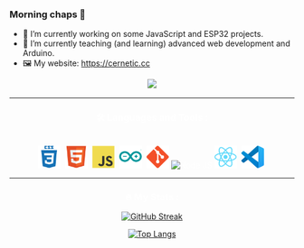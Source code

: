 ### Morning chaps 🍷
- 🔭 I’m currently working on some JavaScript and ESP32 projects.
- 🌱 I’m currently teaching (and learning) advanced web development and Arduino.
- 🖼 My website: https://cernetic.cc
<div align="center">
<a href="https://www.youtube.com/@JakaCernetic" style="color: #fff; text-decoration: none;" target="_blank"><img src="https://img.shields.io/badge/YouTube-red.svg?style=for-the-badge&logo=Youtube&logoColor=white">
</div>
  
---

<div align="center">
  
### 🛠 Languages and Tools :

<br>
  <div>
    <img src="https://github.com/devicons/devicon/blob/master/icons/css3/css3-plain-wordmark.svg"  title="CSS3" alt="CSS" width="40" height="40"/>&nbsp;
    <img src="https://github.com/devicons/devicon/blob/master/icons/html5/html5-original.svg" title="HTML5" alt="HTML" width="40" height="40"/>&nbsp;
    <img src="https://github.com/devicons/devicon/blob/master/icons/javascript/javascript-original.svg" title="JavaScript" alt="JavaScript" width="40" height="40"/>&nbsp;
    <img src="https://github.com/devicons/devicon/blob/master/icons/arduino/arduino-original.svg" title="Arduino" alt="HTML" width="40" height="40"/>&nbsp;
    <img src="https://raw.githubusercontent.com/devicons/devicon/1119b9f84c0290e0f0b38982099a2bd027a48bf1/icons/git/git-original.svg" title="Git" width="40" height="40">
    <img src="https://seeklogo.com/images/N/node-js-logo-F4F55CD2D0-seeklogo.com.png" title="Node JS" height="40">
    <img src="https://github.com/devicons/devicon/blob/master/icons/react/react-original.svg" title="React JS" alt="React" width="40" height="40"/>&nbsp;
    <img src="https://github.com/devicons/devicon/blob/master/icons/vscode/vscode-original.svg" title="Visual Studio Code" alt="VS Code" width="40" height="40"/>&nbsp;
</div>
</div>

---
<div align="center">
  
### :fire: My Stats :

[![GitHub Streak](https://streak-stats.demolab.com?user=jakecernet&theme=dark)](https://git.io/streak-stats) 

[![Top Langs](https://github-readme-stats.vercel.app/api/top-langs/?username=jakecernet&layout=compact&theme=vision-friendly-dark)](https://github.com/anuraghazra/github-readme-stats)

</div>
